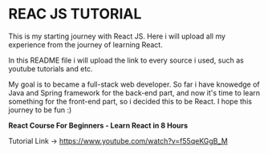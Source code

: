 # REAC JS TUTORIAL

This is my starting journey with React JS. Here i will upload all my experience from the journey of learning React. 

In this README file i will upload the link to every source i used, such as youtube tutorials and etc.

My goal is to became a full-stack web developer. So far i have knowedge of Java and Spring framework for the back-end part, and now it's time to learn something for the front-end part, so i decided this to be React. I hope this journey to be fun :)

**React Course For Beginners - Learn React in 8 Hours**

Tutorial Link -> https://www.youtube.com/watch?v=f55qeKGgB_M